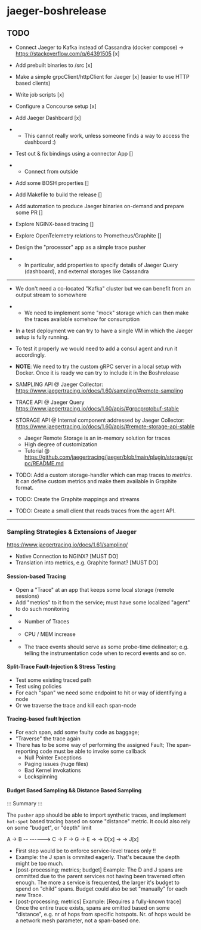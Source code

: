 # jaeger-boshrelease

## TODO 

- Connect Jaeger to Kafka instead of Cassandra (docker compose) -> https://stackoverflow.com/q/64391505 [x]
- Add prebuilt binaries to /src [x]
- Make a simple grpcClient/httpClient for Jaeger [x] (easier to use HTTP based clients)
- Write job scripts [x]
- Configure a Concourse setup [x]
- Add Jaeger Dashboard [x] 
- - This cannot really work, unless someone finds a way to access the dashboard :) 
- Test out & fix bindings using a connector App []
- - Connect from outside
- Add some BOSH properties []
- Add Makefile to build the release []
- Add automation to produce Jaeger binaries on-demand and prepare some PR []

- Explore NGINX-based tracing []
- Explore OpenTelemetry relations to Prometheus/Graphite []

- Design the "processor" app as a simple trace pusher
- * In particular, add properties to specify details of Jaeger Query (dashboard), and external storages like Cassandra

---

- We don't need a co-located "Kafka" cluster but we can benefit from an output stream to somewhere
- - We need to implement some "mock" storage which can then make the traces available somehow for consumption
- In a test deployment we can try to have a single VM in which the Jaeger setup is fully running. 
- To test it properly we would need to add a consul agent and run it accordingly.
- **NOTE**: We need to try the custom gRPC server in a local setup with Docker. Once it is ready we can try to include it in the Boshrelease

- SAMPLING API @ Jaeger Collector: https://www.jaegertracing.io/docs/1.60/sampling/#remote-sampling
- TRACE API @ Jaeger Query https://www.jaegertracing.io/docs/1.60/apis/#grpcprotobuf-stable
- STORAGE API @ Internal component addressed by Jaeger Collector: https://www.jaegertracing.io/docs/1.60/apis/#remote-storage-api-stable
  - Jaeger Remote Storage is an in-memory solution for traces
  - High degree of customization
  - Tutorial @ https://github.com/jaegertracing/jaeger/blob/main/plugin/storage/grpc/README.md

- TODO: Add a custom storage-handler which can map traces to _metrics_. It can define custom metrics and make them available in Graphite format.
- TODO: Create the Graphite mappings and streams
- TODO: Create a small client that reads traces from the agent API.

---

### Sampling Strategies & Extensions of Jaeger

https://www.jaegertracing.io/docs/1.61/sampling/

- Native Connection to NGINX? [MUST DO]
- Translation into metrics, e.g. Graphite format? [MUST DO]

#### Session-based Tracing

- Open a "Trace" at an app that keeps some local storage (remote sessions)
- Add "metrics" to it from the service; must have some localized "agent" to do such monitoring
- - Number of Traces
- - CPU / MEM increase
- - The trace events should serve as some probe-time delineator; e.g. telling the instrumentation code 
    when to record events and so on.


#### Split-Trace Fault-Injection & Stress Testing

- Test some existing traced path
- Test using policies
- For each "span" we need some endpoint to hit or way of identifying a node
- Or we traverse the trace and kill each span-node 

#### Tracing-based fault Injection

- For each span, add some faulty code as baggage; 
- "Traverse" the trace again
- There has to be some way of performing the assigned Fault;
  The span-reporting code must be able to invoke some callback
  * Null Pointer Exceptions
  * Paging issues (huge files)
  * Bad Kernel invokations
  * Lockspinning

#### Budget Based Sampling && Distance Based Sampling

::: Summary :::

The `pusher` app should be able to import synthetic traces, and implement `hot-spot` based tracing 
based on some "distance" metric. It could also rely on some "budget", or "depth" limit

A -> B         --        ------> C -> F -> G
       -> E ->   -> D[x] ->
                  -> J[x]       

- First step would be to enforce service-level traces only !!
- Example: the J span is ommited eagerly. That's because the depth might be too much.
- [post-processing; metrics; budget] Example: The D and J spans are ommitted due to the parent services not having been traversed
  often enough. The more a service is frequented, the larger it's budget to spend on "child" spans. Budget could also be set "manually" for each new Trace.
- [post-processing; metrics] Example: [Requires a fully-known trace] Once the entire trace exists, spans are omitted based on some "distance", e.g. nr of hops from specific hotspots. Nr. of hops would be a network mesh 
  parameter, not a span-based one.
